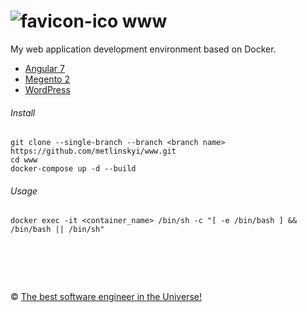 ![favicon-ico] www
=======

My web application development environment based on Docker. 

-  [Angular 7](https://github.com/metlinskyi/www/tree/angular)
-  [Megento 2](https://github.com/metlinskyi/www/tree/magento2)
-  [WordPress](https://github.com/metlinskyi/www/tree/wordpress)
  
###### Install

```
git clone --single-branch --branch <branch name> https://github.com/metlinskyi/www.git
cd www
docker-compose up -d --build
```

###### Usage

```
docker exec -it <container_name> /bin/sh -c "[ -e /bin/bash ] && /bin/bash || /bin/sh"
```

&nbsp;
============
&copy; [The best software engineer in the Universe!](http://www.metlinskyi.com/)

[favicon-ico]: https://raw.github.com/metlinskyi/www/master/favicon.png
